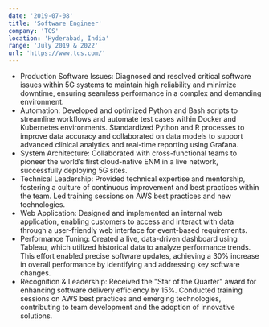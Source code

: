 ```yaml
---
date: '2019-07-08'
title: 'Software Engineer'
company: 'TCS'
location: 'Hyderabad, India'
range: 'July 2019 & 2022'
url: 'https://www.tcs.com/'
---
```


- Production Software Issues: Diagnosed and resolved critical software issues within 5G systems to maintain high reliability and minimize downtime, ensuring seamless performance in a complex and demanding environment.
- Automation: Developed and optimized Python and Bash scripts to streamline workflows and automate test cases within Docker and Kubernetes environments. Standardized Python and R processes to improve data accuracy and collaborated on data models to support advanced clinical analytics and real-time reporting using Grafana.
- System Architecture: Collaborated with cross-functional teams to pioneer the world’s first cloud-native ENM in a live network, successfully deploying 5G sites.
- Technical Leadership: Provided technical expertise and mentorship, fostering a culture of continuous improvement and best practices within the team. Led training sessions on AWS best practices and new technologies.
- Web Application: Designed and implemented an internal web application, enabling customers to access and interact with data through a user-friendly web interface for event-based requirements.
- Performance Tuning: Created a live, data-driven dashboard using Tableau, which utilized historical data to analyze performance trends. This effort enabled precise software updates, achieving a 30% increase in overall performance by identifying and addressing key software changes.
- Recognition & Leadership: Received the "Star of the Quarter" award for enhancing software delivery efficiency by 15%. Conducted training sessions on AWS best practices and emerging technologies, contributing to team development and the adoption of innovative solutions.

